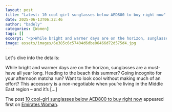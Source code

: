 ```yaml
---
layout: post
title: "Latest: 10 cool-girl sunglasses below AED800 to buy right now"
date: 2025-06-13T06:22:46
author: "badely"
categories: [Women]
tags: []
excerpt: "<p>While bright and warmer days are on the horizon, sunglasses are a must-have all year long. Heading to the beach this summer? Going incognito for yo"
image: assets/images/6e385c6c57404d6dbe06466d72d575d4.jpg
---
```


Let's dive into the details: <p>While bright and warmer days are on the horizon, sunglasses are a must-have all year long. Heading to the beach this summer? Going incognito for your afternoon matcha run? Want to look cool without making much of an effort? This accessory is a non-negotiable when you&#8217;re living in the Middle East region – and it&#8217;s [&#8230;]</p>
<p>The post <a href="https://emirateswoman.com/karen-wazen-10-cool-girl-sunglasses-below-800/" rel="nofollow">10 cool-girl sunglasses below AED800 to buy right now</a> appeared first on <a href="https://emirateswoman.com" rel="nofollow">Emirates Woman</a>.</p>


